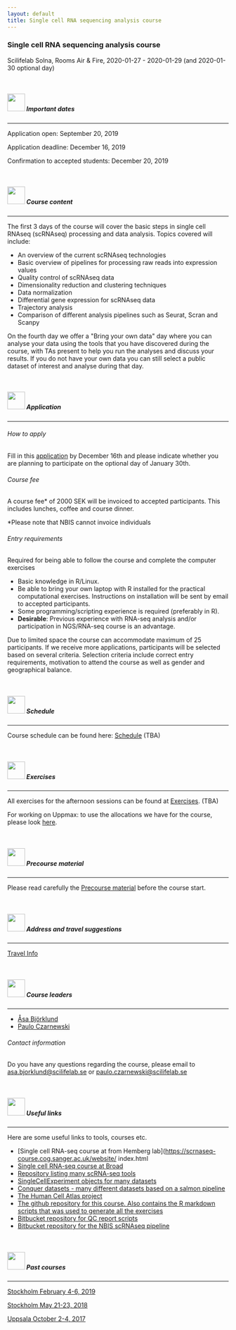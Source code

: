 ```yaml
---
layout: default
title: Single cell RNA sequencing analysis course
---
```


### Single cell RNA sequencing analysis course
Scilifelab Solna, Rooms Air & Fire,  2020-01-27 - 2020-01-29 (and 2020-01-30 optional day)

<br/>

##### <img border="0" src="https://www.svgrepo.com/show/20800/event-date-and-time-symbol.svg" width="40" height="40"> Important dates
***

Application open: September 20, 2019

Application deadline: December 16, 2019

Confirmation to accepted students: December 20, 2019

<br/>


##### <img border="0" src="https://www.svgrepo.com/show/410/list.svg" width="40" height="40"> Course content
***

The first 3 days of the course will cover the basic steps in single cell RNAseq (scRNAseq) processing and data analysis. Topics covered will include:

* An overview of the current scRNAseq technologies
* Basic overview of pipelines for processing raw reads into expression values
* Quality control of scRNAseq data
* Dimensionality reduction and clustering techniques
* Data normalization
* Differential gene expression for scRNAseq data
* Trajectory analysis
* Comparison of different analysis pipelines such as Seurat, Scran and Scanpy

On the fourth day we offer a "Bring your own data" day where you can analyse your data using the tools that you have discovered during the course, with TAs present to help you run the analyses and discuss your results. If you do not have your own data you can still select a public dataset of interest and analyse during that day.

<br/>


##### <img border="0" src="https://www.svgrepo.com/show/3874/contact-form.svg" width="40" height="40"> Application
***

###### How to apply

Fill in this [application](https://forms.gle/6VFVTFep6iYk7wLr9) by December 16th and please indicate whether you are planning to participate on the optional day of January 30th. 

###### Course fee

A course fee* of 2000 SEK will be invoiced to accepted participants. This includes lunches, coffee and course dinner.

*Please note that NBIS cannot invoice individuals

###### Entry requirements

Required for being able to follow the course and complete the computer exercises

* Basic knowledge in R/Linux.
* Be able to bring your own laptop with R installed for the practical computational exercises. Instructions on installation will be sent by email to accepted participants.
* Some programming/scripting experience is required (preferably in R).
* **Desirable**: Previous experience with RNA-seq analysis and/or participation in NGS/RNA-seq course is an advantage.

Due to limited space the course can accommodate maximum of 25 participants. If we receive more applications, participants will be selected based on several criteria. Selection criteria include correct entry requirements, motivation to attend the course as well as gender and geographical balance.

<br/>

##### <img border="0" src="https://www.svgrepo.com/show/158264/schedule.svg" width="40" height="40"> Schedule
***

Course schedule can be found here: [Schedule]() (TBA)

<br/>


##### <img border="0" src="https://www.svgrepo.com/show/6672/exercise.svg" width="40" height="40"> Exercises
***

All exercises for the afternoon sessions can be found at [Exercises](). (TBA)

For working on Uppmax: to use the allocations we have for the course, please look [here](login.md).

<br/>

##### <img border="0" src="https://www.svgrepo.com/show/19652/maths-class-materials-cross-of-a-pencil-and-a-ruler.svg" width="40" height="40"> Precourse material
***

Please read carefully the [Precourse material](precourse) before the course start. 

<br/>

##### <img border="0" src="https://www.svgrepo.com/show/4199/placeholder-on-a-map.svg" width="40" height="40"> Address and travel suggestions
***

[Travel Info](travel.md)

<br/>

##### <img border="0" src="https://www.svgrepo.com/show/38706/group-of-people.svg" width="40" height="40"> Course leaders
***

* [Åsa Björklund](http://nbis.se/about/staff/asa-bjorklund/)
* [Paulo Czarnewski](https://nbis.se/about/staff/paulo-czarnewski/)

###### Contact information

Do you have any questions regarding the course, please email to asa.bjorklund@scilifelab.se or paulo.czarnewski@scilifelab.se

<br/>

##### <img border="0" src="https://www.svgrepo.com/show/19262/link.svg" width="40" height="40"> Useful links
***

Here are some useful links to tools, courses etc. 

* [Single cell RNA-seq course at from Hemberg lab](https://scrnaseq-course.cog.sanger.ac.uk/website/ index.html
* [Single cell RNA-seq course at Broad](https://broadinstitute.github.io/2019_scWorkshop/)
* [Repository listing many scRNA-seq tools](https://github.com/seandavi/awesome-single-cell)
* [SingleCellExperiment objects for many datasets](https://hemberg-lab.github.io/scRNA.seq.datasets/)
* [Conquer datasets - many different datasets based on a salmon pipeline](http://imlspenticton.uzh.ch:3838/conquer/)
* [The Human Cell Atlas project](https://www.humancellatlas.org/) 
* [The github repository for this course. Also contains the R markdown scripts that was used to generate all the exercises](https://github.com/NBISweden/workshop-scRNAseq)
* [Bitbucket repository for QC report scripts](https://bitbucket.org/asbj/qc-summary_scrnaseq)
* [Bitbucket repository for the NBIS scRNAseq pipeline](https://bitbucket.org/scilifelab-lts/lts-workflows-sm-scrnaseq)

<br/>

##### <img border="0" src="https://www.svgrepo.com/show/83468/navigation-history-interface-symbol-of-a-clock-with-an-arrow.svg" width="40" height="40"> Past courses
***

[Stockholm February 4-6, 2019](https://github.com/NBISweden/workshop-scRNAseq/tree/feb2019)

[Stockholm May 21-23, 2018](https://nbisweden.github.io/workshop-archive/workshop-scRNAseq/2018-05-21/)

[Uppsala October 2-4, 2017](https://scilifelab.github.io/courses/scrnaseq/1710/)

